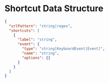 # Shortcut Data Structure

```json
{
  "urlPattern": "string|regex",
  "shortcuts": [
    {
      "label": "string",
      "event": {
        "type": "string[KeyboardEvent|Event]",
        "name": "string",
        "options": {}
      }      
    } 
  ]
}
```
